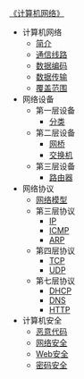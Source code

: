 [《计算机网络》](index.md)

- 计算机网络
  - [简介](计算机网络/简介.md)
  - [通信线路](计算机网络/通信线路.md)
  - [数据编码](计算机网络/数据编码.md)
  - [数据传输](计算机网络/数据传输.md)
  - [覆盖范围](计算机网络/覆盖范围.md)
- 网络设备
  - 第一层设备
    - [分类](网络设备/第一层设备/分类.md)
  - 第二层设备
    - [网桥](网络设备/第二层设备/网桥.md)
    - [交换机](网络设备/第二层设备/交换机.md)
  - 第三层设备
    - [路由器](网络设备/第三层设备/路由器.md)
- 网络协议
  - [网络模型](网络协议/网络模型.md)
  - 第三层协议
    - [IP](网络协议/第三层协议/IP.md)
    - [ICMP](网络协议/第三层协议/ICMP.md)
    - [ARP](网络协议/第三层协议/ARP.md)
  - 第四层协议
    - [TCP](网络协议/第四层协议/TCP.md)
    - [UDP](网络协议/第四层协议/UDP.md)
  - 第七层协议
    - [DHCP](网络协议/第七层协议/DHCP.md)
    - [DNS](网络协议/第七层协议/DNS.md)
    - [HTTP](https://leohsiao.com/Web/通信协议/HTTP.html)
- 计算机安全
  - [恶意代码](计算机安全/恶意代码.md)
  - [网络安全](计算机安全/网络安全.md)
  - [Web安全](计算机安全/Web安全.md)
  - [密码安全](计算机安全/密码安全.md)
